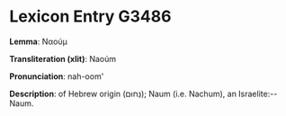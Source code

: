 # Lexicon Entry G3486

**Lemma**: Ναούμ

**Transliteration (xlit)**: Naoúm

**Pronunciation**: nah-oom'

**Description**:
of Hebrew origin (נַחוּם); Naum (i.e. Nachum), an Israelite:--Naum.
